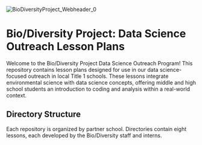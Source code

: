 ![BioDiversityProject_Webheader_0](https://github.com/user-attachments/assets/9b058d14-355b-42ca-bf9d-3a1ee9af5871)
# Bio/Diversity Project: Data Science Outreach Lesson Plans
Welcome to the Bio/Diversity Project Data Science Outreach Program! This repository contains lesson plans designed for use in our data science-focused outreach in local Title 1 schools. These lessons integrate environmental science with data science concepts, offering middle and high school students an introduction to coding and analysis within a real-world context.

## Directory Structure
Each repository is organized by partner school. Directories contain eight lessons, each developed by the Bio/Diversity staff and interns.
